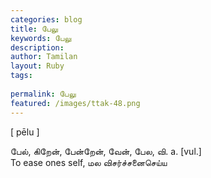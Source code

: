 ```yaml
---
categories: blog
title: பேலு
keywords: பேலு
description: 
author: Tamilan
layout: Ruby
tags: 
 
permalink: பேலு
featured: /images/ttak-48.png
---
```

  
[ pēlu ]  
  
பேல், கிறேன், பேன்றேன், வேன், பேல, வி. a. [vul.]  
To ease ones self, மல விசர்ச்சனைசெய்ய